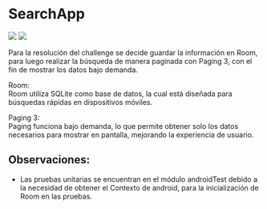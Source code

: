 # SearchApp
<p>
<img src="https://img.shields.io/badge/Android-%23FFFFFF?logo=android">
<img src="https://img.shields.io/badge/Kotlin-%23FFFFFF?logo=kotlin">
</p>

Para la resolución del challenge se decide guardar la información en Room, para luego realizar la búsqueda de manera paginada con Paging 3, con el fin de mostrar los datos bajo demanda.

Room:
<br>
Room utiliza SQLite como base de datos, la cual está diseñada para búsquedas rápidas en dispositivos móviles.

Paging 3:
<br>
Paging funciona bajo demanda, lo que permite obtener solo los datos necesarios para mostrar en pantalla, mejorando la experiencia de usuario.
<br>

## Observaciones:
- Las pruebas unitarias se encuentran en el módulo androidTest debido a la necesidad de obtener el Contexto de android, para la inicialización de Room en las pruebas.
